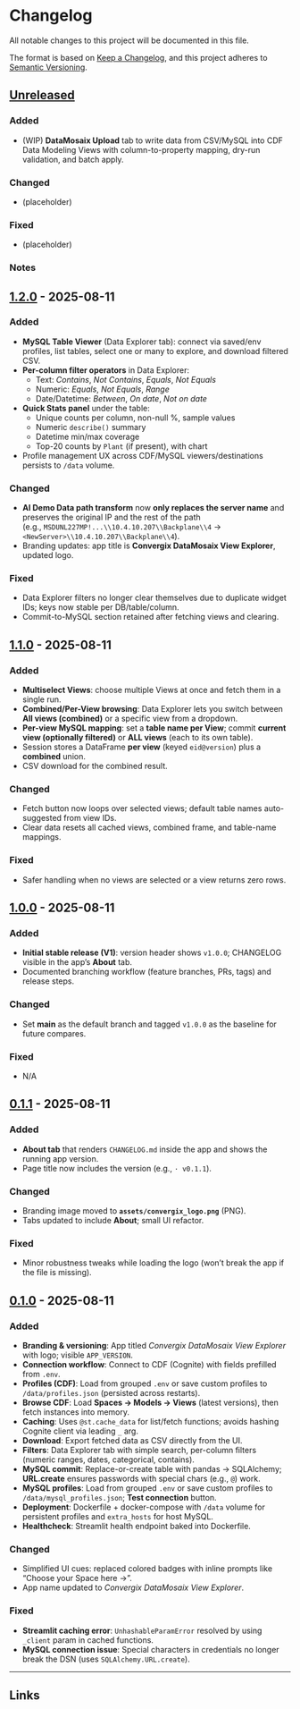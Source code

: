 # Changelog
All notable changes to this project will be documented in this file.

The format is based on [Keep a Changelog](https://keepachangelog.com/en/1.1.0/),
and this project adheres to [Semantic Versioning](https://semver.org/spec/v2.0.0.html).

## [Unreleased]
### Added
- (WIP) **DataMosaix Upload** tab to write data from CSV/MySQL into CDF Data Modeling Views with column-to-property mapping, dry-run validation, and batch apply.

### Changed
- (placeholder)

### Fixed
- (placeholder)

### Notes

## [1.2.0] - 2025-08-11

### Added
- **MySQL Table Viewer** (Data Explorer tab): connect via saved/env profiles, list tables, select one or many to explore, and download filtered CSV.
- **Per-column filter operators** in Data Explorer:
  - Text: *Contains*, *Not Contains*, *Equals*, *Not Equals*
  - Numeric: *Equals*, *Not Equals*, *Range*
  - Date/Datetime: *Between*, *On date*, *Not on date*
- **Quick Stats panel** under the table:
  - Unique counts per column, non-null %, sample values
  - Numeric `describe()` summary
  - Datetime min/max coverage
  - Top-20 counts by `Plant` (if present), with chart
- Profile management UX across CDF/MySQL viewers/destinations persists to `/data` volume.

### Changed
- **AI Demo Data path transform** now **only replaces the server name** and preserves the original IP and the rest of the path  
  (e.g., `MSDUNL227MP!...\\10.4.10.207\\Backplane\\4` → `<NewServer>\\10.4.10.207\\Backplane\\4`).
- Branding updates: app title is **Convergix DataMosaix View Explorer**, updated logo.

### Fixed
- Data Explorer filters no longer clear themselves due to duplicate widget IDs; keys now stable per DB/table/column.
- Commit-to-MySQL section retained after fetching views and clearing.

## [1.1.0] - 2025-08-11
### Added
- **Multiselect Views**: choose multiple Views at once and fetch them in a single run.
- **Combined/Per-View browsing**: Data Explorer lets you switch between **All views (combined)** or a specific view from a dropdown.
- **Per-view MySQL mapping**: set a **table name per View**; commit **current view (optionally filtered)** or **ALL views** (each to its own table).
- Session stores a DataFrame **per view** (keyed `eid@version`) plus a **combined** union.
- CSV download for the combined result.

### Changed
- Fetch button now loops over selected views; default table names auto-suggested from view IDs.
- Clear data resets all cached views, combined frame, and table-name mappings.

### Fixed
- Safer handling when no views are selected or a view returns zero rows.

## [1.0.0] - 2025-08-11
### Added
- **Initial stable release (V1)**: version header shows `v1.0.0`; CHANGELOG visible in the app’s **About** tab.
- Documented branching workflow (feature branches, PRs, tags) and release steps.

### Changed
- Set **main** as the default branch and tagged `v1.0.0` as the baseline for future compares.

### Fixed
- N/A

## [0.1.1] - 2025-08-11
### Added
- **About tab** that renders `CHANGELOG.md` inside the app and shows the running app version.
- Page title now includes the version (e.g., `· v0.1.1`).

### Changed
- Branding image moved to **`assets/convergix_logo.png`** (PNG).
- Tabs updated to include **About**; small UI refactor.

### Fixed
- Minor robustness tweaks while loading the logo (won’t break the app if the file is missing).

## [0.1.0] - 2025-08-11
### Added
- **Branding & versioning**: App titled *Convergix DataMosaix View Explorer* with logo; visible `APP_VERSION`.
- **Connection workflow**: Connect to CDF (Cognite) with fields prefilled from `.env`.
- **Profiles (CDF)**: Load from grouped `.env` or save custom profiles to `/data/profiles.json` (persisted across restarts).
- **Browse CDF**: Load **Spaces → Models → Views** (latest versions), then fetch instances into memory.
- **Caching**: Uses `@st.cache_data` for list/fetch functions; avoids hashing Cognite client via leading `_` arg.
- **Download**: Export fetched data as CSV directly from the UI.
- **Filters**: Data Explorer tab with simple search, per-column filters (numeric ranges, dates, categorical, contains).
- **MySQL commit**: Replace-or-create table with pandas → SQLAlchemy; **URL.create** ensures passwords with special chars (e.g., `@`) work.
- **MySQL profiles**: Load from grouped `.env` or save custom profiles to `/data/mysql_profiles.json`; **Test connection** button.
- **Deployment**: Dockerfile + docker-compose with `/data` volume for persistent profiles and `extra_hosts` for host MySQL.
- **Healthcheck**: Streamlit health endpoint baked into Dockerfile.

### Changed
- Simplified UI cues: replaced colored badges with inline prompts like “Choose your Space here →”.
- App name updated to *Convergix DataMosaix View Explorer*.

### Fixed
- **Streamlit caching error**: `UnhashableParamError` resolved by using `_client` param in cached functions.
- **MySQL connection issue**: Special characters in credentials no longer break the DSN (uses `SQLAlchemy.URL.create`).

---

## Links
[Unreleased]: https://github.com/jaredcomer35/EAMS_Demo/compare/v1.2.0...HEAD
[1.2.0]: https://github.com/jaredcomer35/EAMS_Demo/compare/v1.1.0...v1.2.0
[1.1.0]: https://github.com/jaredcomer35/EAMS_Demo/compare/v1.0.0...v1.1.0   
[1.0.0]: https://github.com/jaredcomer35/EAMS_Demo/compare/v0.1.1...v1.0.0  
[0.1.1]: https://github.com/jaredcomer35/EAMS_Demo/compare/v0.1.0...v0.1.1  
[0.1.0]: https://github.com/jaredcomer35/EAMS_Demo/releases/tag/v0.1.0
